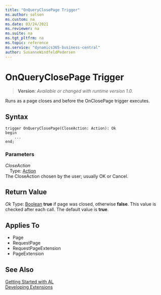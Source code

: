 ```yaml
---
title: "OnQueryClosePage Trigger"
ms.author: solsen
ms.custom: na
ms.date: 03/24/2021
ms.reviewer: na
ms.suite: na
ms.tgt_pltfrm: na
ms.topic: reference
ms.service: "dynamics365-business-central"
author: SusanneWindfeldPedersen
---
```

[//]: # (START>DO_NOT_EDIT)
[//]: # (IMPORTANT:Do not edit any of the content between here and the END>DO_NOT_EDIT.)
[//]: # (Any modifications should be made in the .xml files in the ModernDev repo.)
# OnQueryClosePage Trigger
> **Version**: _Available or changed with runtime version 1.0._

Runs as a page closes and before the OnClosePage trigger executes.

## Syntax
```
trigger OnQueryClosePage(CloseAction: Action): Ok
begin
    ...
end;
```

### Parameters

*CloseAction*  
&emsp;Type: [Action](../methods-auto/action/action-data-type.md)  
The CloseAction chosen by the user; usually OK or Cancel.  

## Return Value

*Ok*
    Type: [Boolean](../methods-auto/boolean/boolean-data-type.md)
**true** if page was closed, otherwise **false**. This value is checked after each call. The default value is **true**.

## Applies To
- Page
- RequestPage
- RequestPageExtension
- PageExtension


[//]: # (IMPORTANT: END>DO_NOT_EDIT)
## See Also  
[Getting Started with AL](../devenv-get-started.md)  
[Developing Extensions](../devenv-dev-overview.md)  